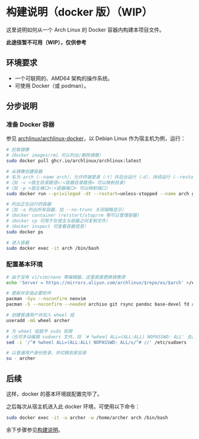 # 构建说明（docker 版）（WIP）
这里说明如何从一个 Arch Linux 的 Docker 容器内构建本项目文件。

**此途径暂不可用（WIP），仅供参考**
## 环境要求

- 一个可联网的、AMD64 架构的操作系统。
- 可使用 Docker（或 podman）。

## 分步说明

### 准备 Docker 容器
参见 [archlinux/archlinux-docker](https://github.com/archlinux/archlinux-docker)，以 Debian Linux 作为宿主机为例，运行：
```bash
# 拉取镜像
#（docker images/rmi 可以列出/删除镜像）
sudo docker pull ghcr.io/archlinux/archlinux:latest

# 从镜像创建容器
# 名为 arch（--name arch）、允许终端登录（-t）并后台运行（-d）、持续运行（--restart=unless-stopped）、允许 mount（--privileged）
#（加 -v <宿主目录路径>:<容器目录路径> 可以映射目录）
#（加 -p <宿主端口>:<容器端口> 可以映射端口）
sudo docker run --privileged -dt --restart=unless-stopped --name arch ghcr.io/archlinux/archlinux:latest

# 列出正在运行的容器
#（加 -a 列出所有容器，加 --no-trunc 关闭缩略显示）
#（docker container (re)start/stop/rm 等可以管理容器）
#（docker cp 可用于在宿主与容器之间复制文件）
#（docker inspect 可查看容器信息）
sudo docker ps

# 进入容器
sudo docker exec -it arch /bin/bash
```
### 配置基本环境
```bash
# 由于没有 vi/vim/nano 等编辑器，这里直接更换镜像源
echo 'Server = https://mirrors.aliyun.com/archlinux/$repo/os/$arch' >/etc/pacman.d/mirrorlist

# 更新并安装必要软件
pacman -Syu --noconfirm neovim
pacman -S --noconfirm --needed archiso git rsync pandoc base-devel fd asp cmake less sudo

# 创建普通用户并加入 wheel 组
useradd -mG wheel archer

# 为 wheel 组赋予 sudo 权限
#（也可手动编辑 sudoers 文件，将 `# %wheel ALL=(ALL:ALL) NOPASSWD: ALL' 去掉注释）
sed -i '/^# %wheel ALL=(ALL:ALL) NOPASSWD: ALL/s/^# //' /etc/sudoers

# 以普通用户身份登录，并切换到家目录
su - archer 
```

## 后续
这样，docker 的基本环境就配置完毕了。

之后每次从宿主机进入此 docker 环境，可使用以下命令：
```bash
sudo docker exec -it -u archer -w /home/archer arch /bin/bash
```
余下步骤参见[构建说明](./BUILD.md)。
